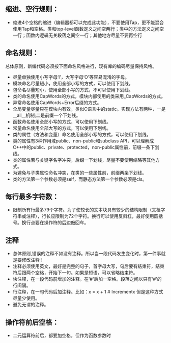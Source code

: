 ## 缩进、空行规则：
* 缩进4个空格的缩进（编辑器都可以完成此功能），不要使用Tap，更不能混合使用Tap和空格。类和top-level函数定义之间空两行；类中的方法定义之间空一行；函数内逻辑无关段落之间空一行；其他地方尽量不要再空行  
## 命名规则：
总体原则，新编代码必须按下面命名风格进行，现有库的编码尽量保持风格。
* 尽量单独使用小写字母‘l'，大写字母‘O'等容易混淆的字母。
* 模块命名尽量短小，使用全部小写的方式，可以使用下划线。
* 包命名尽量短小，使用全部小写的方式，不可以使用下划线。
* 类的命名使用CapWords的方式，模块内部使用的类采用_CapWords的方式。
* 异常命名使用CapWords+Error后缀的方式。
* 全局变量尽量只在模块内有效，类似C语言中的static。实现方法有两种，一是__all__机制;二是前缀一个下划线。
* 函数命名使用全部小写的方式，可以使用下划线。
* 常量命名使用全部大写的方式，可以使用下划线。
* 类的属性（方法和变量）命名使用全部小写的方式，可以使用下划线。
* 类的属性有3种作用域public、non-public和subclass API，可以理解成C++中的public、private、protected，non-public属性前，前缀一条下划线。
* 类的属性若与关键字名字冲突，后缀一下划线，尽量不要使用缩略等其他方式。
* 为避免与子类属性命名冲突，在类的一些属性前，前缀两条下划线。
* 类的方法第一个参数必须是self，而静态方法第一个参数必须是cls。
## 每行最多字符数：
* 限制所有行最多79个字符。为了使较长的文本块具有较少的结构限制（文档字符串或注释），行长应限制为72个字符。换行可以使用反斜杠，最好使用圆括号。换行点要在操作符的后边敲回车。
## 注释
* 总体原则,错误的注释不如没有注释。所以当一段代码发生变化时，第一件事就是要修改注释！
* 注释必须使用英文，最好是完整的句子，首字母大写，句后要有结束符，结束符后跟两个空格，开始下一句。如果是短语，可以省略结束符。
* 块注释，在一段代码前增加的注释。在‘#'后加一空格。段落之间以只有‘#'的行间隔。
* 行注释，在一句代码后加注释。比如：x = x + 1 # Incrementx 但是这种方式尽量少使用。
* 避免无谓的注释。
## 操作符前后空格：
* 二元运算符前后，都要加空格，但作为函数参数时
